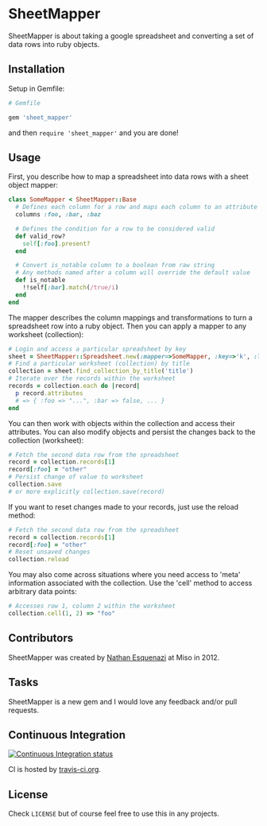 # SheetMapper

SheetMapper is about taking a google spreadsheet and converting a set of data rows into ruby objects.

## Installation

Setup in Gemfile:

```ruby
# Gemfile

gem 'sheet_mapper'
```

and then `require 'sheet_mapper'` and you are done!

## Usage

First, you describe how to map a spreadsheet into data rows with a sheet object mapper:

```ruby
class SomeMapper < SheetMapper::Base
  # Defines each column for a row and maps each column to an attribute
  columns :foo, :bar, :baz

  # Defines the condition for a row to be considered valid
  def valid_row?
    self[:foo].present?
  end

  # Convert is_notable column to a boolean from raw string
  # Any methods named after a column will override the default value
  def is_notable
    !!self[:bar].match(/true/i)
  end
end
```

The mapper describes the column mappings and transformations to turn a spreadsheet row into a ruby object. Then you can apply
a mapper to any worksheet (collection):

```ruby
# Login and access a particular spreadsheet by key
sheet = SheetMapper::Spreadsheet.new(:mapper=>SomeMapper, :key=>'k', :login => 'u', :password => 'p')
# Find a particular worksheet (collection) by title
collection = sheet.find_collection_by_title('title')
# Iterate over the records within the worksheet
records = collection.each do |record|
  p record.attributes
  # => { :foo => "...", :bar => false, ... }
end
```

You can then work with objects within the collection and access their attributes. You can also modify objects and
persist the changes back to the collection (worksheet):

```ruby
# Fetch the second data row from the spreadsheet
record = collection.records[1]
record[:foo] = "other"
# Persist change of value to worksheet
collection.save
# or more explicitly collection.save(record)
```

If you want to reset changes made to your records, just use the reload method:

```ruby
# Fetch the second data row from the spreadsheet
record = collection.records[1]
record[:foo] = "other"
# Reset unsaved changes
collection.reload
```

You may also come across situations where you need access to 'meta' information associated with the collection.
Use the 'cell' method to access arbitrary data points:

```ruby
# Accesses row 1, column 2 within the worksheet
collection.cell(1, 2) => "foo"
```

## Contributors

SheetMapper was created by [Nathan Esquenazi](http://github.com/nesquena) at Miso in 2012.

## Tasks

SheetMapper is a new gem and I would love any feedback and/or pull requests.

## Continuous Integration ##

[![Continuous Integration status](https://secure.travis-ci.org/nesquena/sheet_mapper.png)](http://travis-ci.org/nesquena/sheet_mapper)

CI is hosted by [travis-ci.org](http://travis-ci.org).

## License

Check `LICENSE` but of course feel free to use this in any projects.